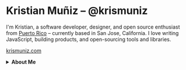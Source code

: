 # Kristian Muñiz – @krismuniz

I'm Kristian, a software developer, designer, and open source enthusiast from [Puerto Rico](https://wikipedia.org/wiki/Puerto_Rico "Link to Puerto Rico's Wikipedia Page") – currently based in San Jose, California. I love writing JavaScript, building products, and open-sourcing tools and libraries.

[krismuniz.com](https://krismuniz.com)

<details>
  <summary><strong>About Me</strong></summary>

### Work

I'm currently a Staff Engineer at [Airkit](https://airkit.com), a low-code platform for building digital customer experiences.

Previously, I was CTO & Co-Founder of Claimbot, a self-service engine for automating customer experience via chat.

### Hobbies

About half of my free time is split between maintaining and ([casually](https://krismuniz.com/posts/casual-open-source)) contributing to open source projects here on [GitHub](https://github.com/krismuniz), making music, and [writing](https://krismuniz.com/posts) (occasionally).
  
</details>
